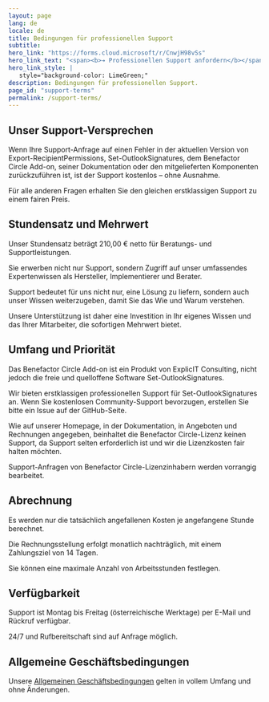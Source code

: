 ```yaml
---
layout: page
lang: de
locale: de
title: Bedingungen für professionellen Support
subtitle: 
hero_link: "https://forms.cloud.microsoft/r/CnwjH98vSs"
hero_link_text: "<span><b>➔ Professionellen Support anfordern</b></span>"
hero_link_style: |
   style="background-color: LimeGreen;"
description: Bedingungen für professionellen Support.
page_id: "support-terms"
permalink: /support-terms/
---
```


<h2 id="support-promise">Unser Support-Versprechen</h2>

Wenn Ihre Support-Anfrage auf einen Fehler in der aktuellen Version von Export-RecipientPermissions, Set-OutlookSignatures, dem Benefactor Circle Add-on, seiner Dokumentation oder den mitgelieferten Komponenten zurückzuführen ist, ist der Support kostenlos – ohne Ausnahme.  

Für alle anderen Fragen erhalten Sie den gleichen erstklassigen Support zu einem fairen Preis.

<h2 id="rates">Stundensatz und Mehrwert</h2>

Unser Stundensatz beträgt 210,00 € netto für Beratungs- und Supportleistungen.  

Sie erwerben nicht nur Support, sondern Zugriff auf unser umfassendes Expertenwissen als Hersteller, Implementierer und Berater.  

Support bedeutet für uns nicht nur, eine Lösung zu liefern, sondern auch unser Wissen weiterzugeben, damit Sie das Wie und Warum verstehen.  

Unsere Unterstützung ist daher eine Investition in Ihr eigenes Wissen und das Ihrer Mitarbeiter, die sofortigen Mehrwert bietet.

<h2 id="scope">Umfang und Priorität</h2>

Das Benefactor Circle Add-on ist ein Produkt von ExplicIT Consulting, nicht jedoch die freie und quelloffene Software Set-OutlookSignatures.  

Wir bieten erstklassigen professionellen Support für Set-OutlookSignatures an. Wenn Sie kostenlosen Community-Support bevorzugen, erstellen Sie bitte ein Issue auf der GitHub-Seite.

Wie auf unserer Homepage, in der Dokumentation, in Angeboten und Rechnungen angegeben, beinhaltet die Benefactor Circle-Lizenz keinen Support, da Support selten erforderlich ist und wir die Lizenzkosten fair halten möchten.  

Support-Anfragen von Benefactor Circle-Lizenzinhabern werden vorrangig bearbeitet.

<h2 id="billing">Abrechnung</h2>

Es werden nur die tatsächlich angefallenen Kosten je angefangene Stunde berechnet.

Die Rechnungsstellung erfolgt monatlich nachträglich, mit einem Zahlungsziel von 14 Tagen.

Sie können eine maximale Anzahl von Arbeitsstunden festlegen.

<h2 id="availability">Verfügbarkeit</h2>

Support ist Montag bis Freitag (österreichische Werktage) per E-Mail und Rückruf verfügbar.  

24/7 und Rufbereitschaft sind auf Anfrage möglich.

<h2 id="terms">Allgemeine Geschäftsbedingungen</h2>

Unsere [Allgemeinen Geschäftsbedingungen](/legal) gelten in vollem Umfang und ohne Änderungen.